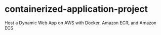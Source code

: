 # containerized-application-project
Host a Dynamic Web App on AWS with Docker, Amazon ECR, and Amazon ECS
